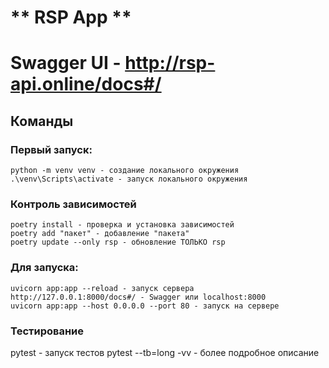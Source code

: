 # ** RSP App **

# Swagger UI - http://rsp-api.online/docs#/

## Команды

### Первый запуск:

```
python -m venv venv - создание локального окружения
.\venv\Scripts\activate - запуск локального окружения
```

<!--pip install -r .\requirements.txt - установка всех зависимостей-->

<!--pip freeze > requirements.txt - соххранение локальных зависимостей-->
<!--py pip install git+https://github.com/fiztexlabs/librsp.git - установка библиотеки-->

### Контроль зависимостей

```
poetry install - проверка и установка зависимостей
poetry add "пакет" - добавление "пакета"
poetry update --only rsp - обновление ТОЛЬКО rsp
```

### Для запуска:

```
uvicorn app:app --reload - запуск сервера
http://127.0.0.1:8000/docs#/ - Swagger или localhost:8000
uvicorn app:app --host 0.0.0.0 --port 80 - запуск на сервере
```

### Тестирование

pytest - запуск тестов
pytest --tb=long -vv - более подробное описание